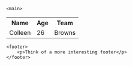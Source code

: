 <!DOCTYPE html>
<html lang = "en">
<head>
<meta charset = "UTF-8">
<title>My First Page</title>
</head>

<body>

	<main>
	
<table>
  <tr><th>Name</th><th>Age</th><th>Team</th></tr>
  <tr><td>Colleen</td><td>26</td><td>Browns</td></tr>
</table>
	</main>

	<footer>
		<p>Think of a more interesting footer</p>
	</footer>

</body>
</html>
<!--
**RandomFriendlyBuddy/RandomFriendlyBuddy** is a ✨ _special_ ✨ repository because its `README.md` (this file) appears on your GitHub profile.

Here are some ideas to get you started:

- 🔭 I’m currently working on ...
- 🌱 I’m currently learning ...
- 👯 I’m looking to collaborate on ...
- 🤔 I’m looking for help with ...
- 💬 Ask me about ...
- 📫 How to reach me: ...
- 😄 Pronouns: ...
- ⚡ Fun fact: ...
-->
